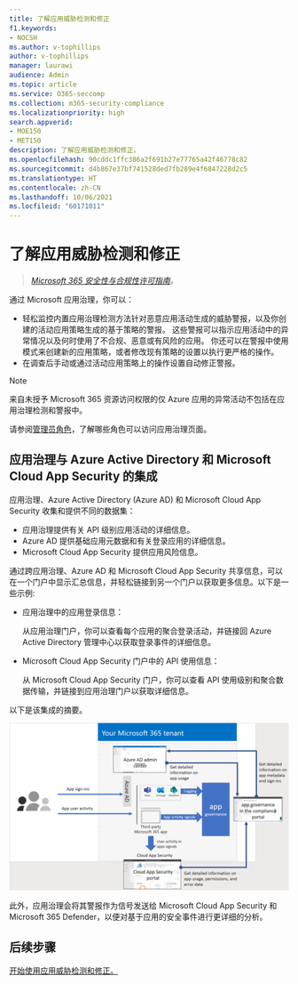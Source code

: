 ```yaml
---
title: 了解应用威胁检测和修正
f1.keywords:
- NOCSH
ms.author: v-tophillips
author: v-tophillips
manager: laurawi
audience: Admin
ms.topic: article
ms.service: O365-seccomp
ms.collection: m365-security-compliance
ms.localizationpriority: high
search.appverid:
- MOE150
- MET150
description: 了解应用威胁检测和修正。
ms.openlocfilehash: 90cddc1ffc386a2f691b27e77765a42f46778c82
ms.sourcegitcommit: d4b867e37bf741528ded7fb289e4f6847228d2c5
ms.translationtype: HT
ms.contentlocale: zh-CN
ms.lasthandoff: 10/06/2021
ms.locfileid: "60171011"
---
```

# <a name="learn-about-app-threat-detection-and-remediation"></a>了解应用威胁检测和修正

>*[Microsoft 365 安全性与合规性许可指南](https://aka.ms/ComplianceSD)。*

通过 Microsoft 应用治理，你可以：

- 轻松监控内置应用治理检测方法针对恶意应用活动生成的威胁警报，以及你创建的活动应用策略生成的基于策略的警报。 这些警报可以指示应用活动中的异常情况以及何时使用了不合规、恶意或有风险的应用。  你还可以在警报中使用模式来创建新的应用策略，或者修改现有策略的设置以执行更严格的操作。
- 在调查后手动或通过活动应用策略上的操作设置自动修正警报。


>[!Note]
>来自未授予 Microsoft 365 资源访问权限的仅 Azure 应用的异常活动不包括在应用治理检测和警报中。
>

请参阅[管理员角色](app-governance-get-started.md#administrator-roles)，了解哪些角色可以访问应用治理页面。


## <a name="app-governance-integration-with-azure-active-directory-and-microsoft-cloud-app-security"></a>应用治理与 Azure Active Directory 和 Microsoft Cloud App Security 的集成

应用治理、Azure Active Directory (Azure AD) 和 Microsoft Cloud App Security 收集和提供不同的数据集：

- 应用治理提供有关 API 级别应用活动的详细信息。
- Azure AD 提供基础应用元数据和有关登录应用的详细信息。
- Microsoft Cloud App Security 提供应用风险信息。

通过跨应用治理、Azure AD 和 Microsoft Cloud App Security 共享信息，可以在一个门户中显示汇总信息，并轻松链接到另一个门户以获取更多信息。以下是一些示例:

- 应用治理中的应用登录信息：

  从应用治理门户，你可以查看每个应用的聚合登录活动，并链接回 Azure Active Directory 管理中心以获取登录事件的详细信息。

- Microsoft Cloud App Security 门户中的 API 使用信息： 

  从 Microsoft Cloud App Security 门户，你可以查看 API 使用级别和聚合数据传输，并链接到应用治理门户以获取详细信息。

以下是该集成的摘要。

![应用治理与 Azure AD 和 Microsoft Cloud App Security 的集成。](..\media\manage-app-protection-governance\mapg-integration.png)

此外，应用治理会将其警报作为信号发送给 Microsoft Cloud App Security 和 Microsoft 365 Defender，以便对基于应用的安全事件进行更详细的分析。

<!--

CFA #3 Scenario 1:  As an admin, I can investigate alerts associated to my M365 apps through MAPG.
CFA #3 Scenario 2: As an admin, I can manually remediate 
CFA #3 Scenario 3: As an admin, I can configure policies to perform automatic 
--> 

## <a name="next-step"></a>后续步骤

[开始使用应用威胁检测和修正。](app-governance-detect-remediate-get-started.md)
